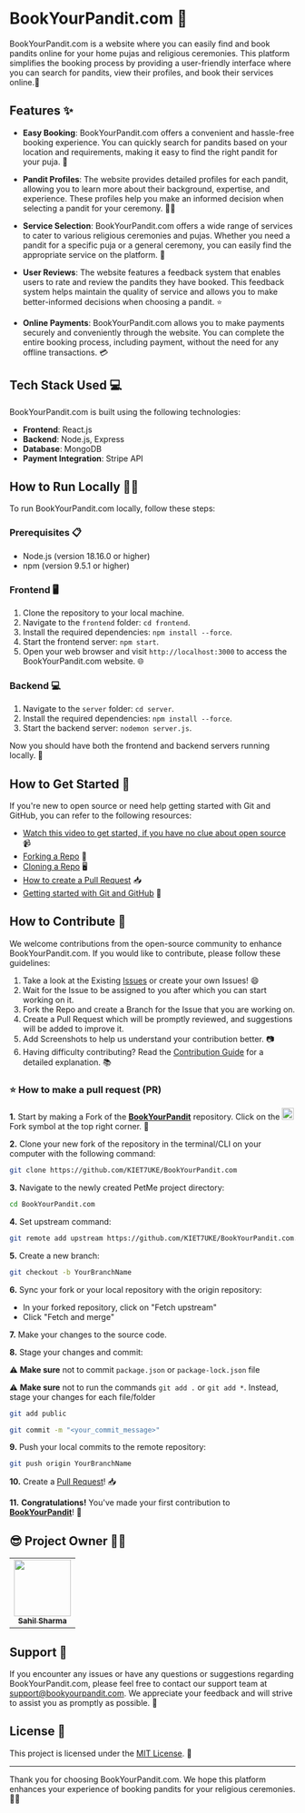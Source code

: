 # BookYourPandit.com 🙏

BookYourPandit.com is a website where you can easily find and book pandits online for your home pujas and religious ceremonies. This platform simplifies the booking process by providing a user-friendly interface where you can search for pandits, view their profiles, and book their services online.🌟

## Features ✨

- **Easy Booking**: BookYourPandit.com offers a convenient and hassle-free booking experience. You can quickly search for pandits based on your location and requirements, making it easy to find the right pandit for your puja.  📅

- **Pandit Profiles**: The website provides detailed profiles for each pandit, allowing you to learn more about their background, expertise, and experience. These profiles help you make an informed decision when selecting a pandit for your ceremony. 🧘‍♂️

- **Service Selection**: BookYourPandit.com offers a wide range of services to cater to various religious ceremonies and pujas. Whether you need a pandit for a specific puja or a general ceremony, you can easily find the appropriate service on the platform. 🛐

- **User Reviews**: The website features a feedback system that enables users to rate and review the pandits they have booked. This feedback system helps maintain the quality of service and allows you to make better-informed decisions when choosing a pandit. ⭐

- **Online Payments**: BookYourPandit.com allows you to make payments securely and conveniently through the website. You can complete the entire booking process, including payment, without the need for any offline transactions. 💳

## Tech Stack Used 💻

BookYourPandit.com is built using the following technologies:

- **Frontend**: React.js
- **Backend**: Node.js, Express
- **Database**: MongoDB
- **Payment Integration**: Stripe API

## How to Run Locally 🏃‍♂️

To run BookYourPandit.com locally, follow these steps:

### Prerequisites 📋

- Node.js (version 18.16.0 or higher)
- npm (version 9.5.1 or higher)

### Frontend 🖥️

1. Clone the repository to your local machine.
2. Navigate to the `frontend` folder: `cd frontend`.
3. Install the required dependencies: `npm install --force`.
4. Start the frontend server: `npm start`.
5. Open your web browser and visit `http://localhost:3000` to access the BookYourPandit.com website. 🌐

### Backend 💻

1. Navigate to the `server` folder: `cd server`.
2. Install the required dependencies: `npm install --force`.
3. Start the backend server: `nodemon server.js`.

Now you should have both the frontend and backend servers running locally. 🚀

## How to Get Started 🚀

If you're new to open source or need help getting started with Git and GitHub, you can refer to the following resources:

- [Watch this video to get started, if you have no clue about open source](https://youtu.be/SL5KKdmvJ1U) 📹
- [Forking a Repo](https://help.github.com/en/github/getting-started-with-github/fork-a-repo) 🍴
- [Cloning a Repo](https://help.github.com/en/desktop/contributing-to-projects/creating-a-pull-request) 🖥️
- [How to create a Pull Request](https://opensource.com/article/19/7/create-pull-request-github) 📥
- [Getting started with Git and GitHub](https://towardsdatascience.com/getting-started-with-git-and-github-6fcd0f2d4ac6) 🐙

## How to Contribute 🤝

We welcome contributions from the open-source community to enhance BookYourPandit.com. If you would like to contribute, please follow these guidelines:

1. Take a look at the Existing [Issues](https://github.com/KIET7UKE/BookYourPandit.com/issues) or create your own Issues! 😄
2. Wait for the Issue to be assigned to you after which you can start working on it.
3. Fork the Repo and create a Branch for the Issue that you are working on.
4. Create a Pull Request which will be promptly reviewed, and suggestions will be added to improve it.
5. Add Screenshots to help us understand your contribution better. 📷
6. Having difficulty contributing? Read the [Contribution Guide](CONTRIBUTING.md) for a detailed explanation. 📚

### ⭐ How to make a pull request (PR)
**1.** Start by making a Fork of the [**BookYourPandit**](https://github.com/KIET7UKE/BookYourPandit.com) repository. Click on the <a href="https://github.com/KIET7UKE/BookYourPandit.com/fork"><img src="https://i.imgur.com/G4z1kEe.png" height="21" width="21"></a>Fork symbol at the top right corner. 🍴

**2.** Clone your new fork of the repository in the terminal/CLI on your computer with the following command:

```bash
git clone https://github.com/KIET7UKE/BookYourPandit.com
```

**3.** Navigate to the newly created PetMe project directory:

```bash
cd BookYourPandit.com
```

**4.** Set upstream command:

```bash
git remote add upstream https://github.com/KIET7UKE/BookYourPandit.com.git
```

**5.** Create a new branch:

```bash
git checkout -b YourBranchName
```

**6.** Sync your fork or your local repository with the origin repository:

- In your forked repository, click on "Fetch upstream"
- Click "Fetch and merge"

**7.** Make your changes to the source code.

**8.** Stage your changes and commit:

⚠️ **Make sure** not to commit `package.json` or `package-lock.json` file

⚠️ **Make sure** not to run the commands `git add .` or `git add *`. Instead, stage your changes for each file/folder

```bash
git add public
```

```bash
git commit -m "<your_commit_message>"
```

**9.** Push your local commits to the remote repository:

```bash
git push origin YourBranchName
```

**10.** Create a [Pull Request](https://help.github.com/en/github/collaborating-with-issues-and-pull-requests/creating-a-pull-request)! 📥

**11.** **Congratulations!** You've made your first contribution to [**BookYourPandit**](https://github.com/KIET7UKE/BookYourPandit.com/graphs/contributors)! 🎉

## 😎 Project Owner 👨‍💻

<table>
  <tr>
<td align="center"><a href="https://github.com/KIET7UKE"><img src="https://avatars.githubusercontent.com/u/76551267?s=400&u=d0db905a4f5ccf33dfe9aa841ea689036b094cce&v=4" width="100px;" alt=""/><br /><sub><b>Sahil Sharma</b></sub></a></td>
 </tr>
</table>

## Support 🤝

If you encounter any issues or have any questions or suggestions regarding BookYourPandit.com, please feel free to contact our support team at [support@bookyourpandit.com](mailto:support@bookyourpandit.com). We appreciate your feedback and will strive to assist you as promptly as possible. 📧

## License 📄

This project is licensed under the [MIT License](license). 📜

---

Thank you for choosing BookYourPandit.com. We hope this platform enhances your experience of booking pandits for your religious ceremonies.🙏✨
